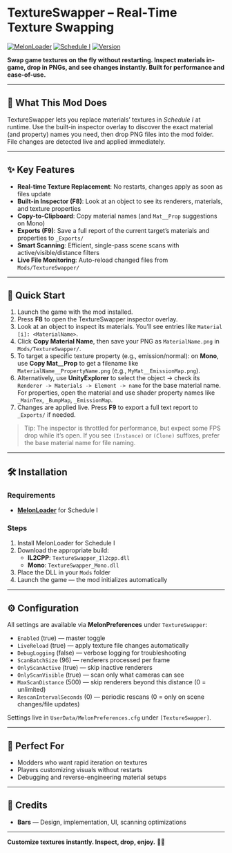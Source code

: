 # TextureSwapper – Real‑Time Texture Swapping

[![MelonLoader](https://img.shields.io/badge/MelonLoader-0.7.x-brightgreen.svg?style=flat-square)](https://melonwiki.xyz/#/)
[![Schedule I](https://img.shields.io/badge/Schedule%20I-Mono%20%7C%20IL2CPP-blue.svg?style=flat-square)]()
[![Version](https://img.shields.io/badge/Version-0.1.0-blueviolet.svg?style=flat-square)]()

**Swap game textures on the fly without restarting. Inspect materials in-game, drop in PNGs, and see changes instantly. Built for performance and ease-of-use.**

---

## 🎨 What This Mod Does

TextureSwapper lets you replace materials’ textures in *Schedule I* at runtime. Use the built-in inspector overlay to discover the exact material (and property) names you need, then drop PNG files into the mod folder. File changes are detected live and applied immediately.

---

## ✨ Key Features

- **Real-time Texture Replacement**: No restarts, changes apply as soon as files update
- **Built-in Inspector (F8)**: Look at an object to see its renderers, materials, and texture properties
- **Copy-to-Clipboard**: Copy material names (and `Mat__Prop` suggestions on Mono)
- **Exports (F9)**: Save a full report of the current target’s materials and properties to `_Exports/`
- **Smart Scanning**: Efficient, single-pass scene scans with active/visible/distance filters
- **Live File Monitoring**: Auto-reload changed files from `Mods/TextureSwapper/`

---

## 🚀 Quick Start

1. Launch the game with the mod installed.
2. Press **F8** to open the TextureSwapper inspector overlay.
3. Look at an object to inspect its materials. You’ll see entries like `Material [i]: <MaterialName>`.
4. Click **Copy Material Name**, then save your PNG as `MaterialName.png` in `Mods/TextureSwapper/`.
5. To target a specific texture property (e.g., emission/normal): on **Mono**, use **Copy Mat__Prop** to get a filename like `MaterialName__PropertyName.png` (e.g., `MyMat__EmissionMap.png`).
6. Alternatively, use **UnityExplorer** to select the object → check its `Renderer -> Materials -> Element -> name` for the base material name. For properties, open the material and use shader property names like `_MainTex`, `_BumpMap`, `_EmissionMap`.
7. Changes are applied live. Press **F9** to export a full text report to `_Exports/` if needed.

> Tip: The inspector is throttled for performance, but expect some FPS drop while it’s open. If you see `(Instance)` or `(Clone)` suffixes, prefer the base material name for file naming.

---

## 🛠️ Installation

### Requirements
- **[MelonLoader](https://melonwiki.xyz/#/)** for Schedule I

### Steps
1. Install MelonLoader for Schedule I
2. Download the appropriate build:
   - **IL2CPP**: `TextureSwapper_Il2cpp.dll`
   - **Mono**: `TextureSwapper_Mono.dll`
3. Place the DLL in your `Mods` folder
4. Launch the game — the mod initializes automatically

---

## ⚙️ Configuration

All settings are available via **MelonPreferences** under `TextureSwapper`:

- `Enabled` (true) — master toggle
- `LiveReload` (true) — apply texture file changes automatically
- `DebugLogging` (false) — verbose logging for troubleshooting
- `ScanBatchSize` (96) — renderers processed per frame
- `OnlyScanActive` (true) — skip inactive renderers
- `OnlyScanVisible` (true) — scan only what cameras can see
- `MaxScanDistance` (500) — skip renderers beyond this distance (0 = unlimited)
- `RescanIntervalSeconds` (0) — periodic rescans (0 = only on scene changes/file updates)

Settings live in `UserData/MelonPreferences.cfg` under `[TextureSwapper]`.

---

## 🎯 Perfect For

- Modders who want rapid iteration on textures
- Players customizing visuals without restarts
- Debugging and reverse-engineering material setups

---

## 👥 Credits

- **Bars** — Design, implementation, UI, scanning optimizations

---

**Customize textures instantly. Inspect, drop, enjoy.** 🎨✨
